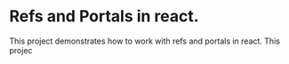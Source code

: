 # Refs and Portals in react.

This project demonstrates how to work with refs and portals in react.
This projec